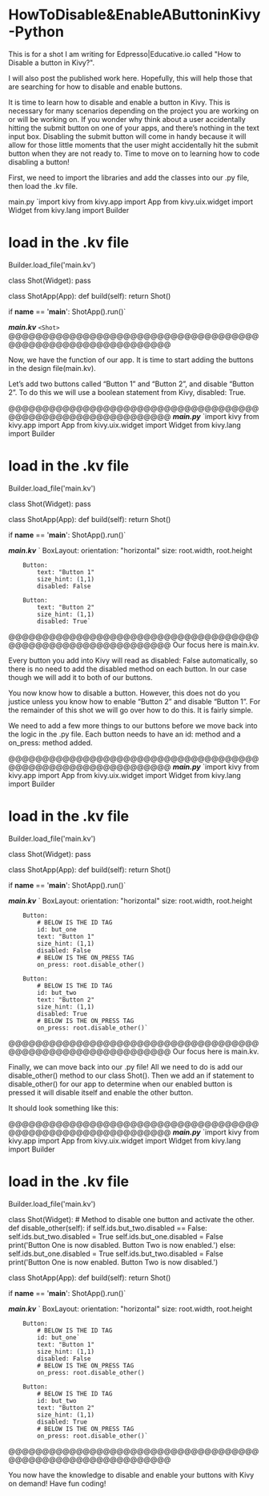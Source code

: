 # HowToDisable&EnableAButtoninKivy-Python
This is for a shot I am writing for Edpresso|Educative.io called "How to Disable a button in Kivy?".

I will also post the published work here. Hopefully, this will help those that are searching for how to disable and enable buttons.

It is time to learn how to disable and enable a button in Kivy. This is necessary for many scenarios depending on the project you are working on or will be working on. If you wonder why think about a user accidentally hitting the submit button on one of your apps, and there’s nothing in the text input box. Disabling the submit button will come in handy because it will allow for those little moments that the user might accidentally hit the submit button when they are not ready to. Time to move on to learning how to code disabling a button!

First, we need to import the libraries and add the classes into our .py file, then load the .kv file.


main.py
`import kivy
from kivy.app import App
from kivy.uix.widget import Widget
from kivy.lang import Builder

# load in the .kv file
Builder.load_file('main.kv')

class Shot(Widget):
  pass

class ShotApp(App):
  def build(self):
    return Shot()

if __name__ == '__main__':
  ShotApp().run()`

***main.kv***
`<Shot>`
@@@@@@@@@@@@@@@@@@@@@@@@@@@@@@@@@@@@@@@@@@@@@@@@@@@@@@@@@@@@@


Now, we have the function of our app. It is time to start adding the buttons in the design file(main.kv).

Let’s add two buttons called “Button 1” and “Button 2”, and disable “Button 2”. To do this we will use a boolean statement from Kivy, disabled: True.


@@@@@@@@@@@@@@@@@@@@@@@@@@@@@@@@@@@@@@@@@@@@@@@@@@@@@@@@@@@@@
***main.py***
`import kivy
from kivy.app import App
from kivy.uix.widget import Widget
from kivy.lang import Builder

# load in the .kv file
Builder.load_file('main.kv')

class Shot(Widget):
  pass

class ShotApp(App):
  def build(self):
    return Shot()

if __name__ == '__main__':
  ShotApp().run()`

***main.kv***
`<Shot>
	BoxLayout:
		orientation: "horizontal"
        size: root.width, root.height

        Button:
            text: "Button 1"
            size_hint: (1,1)
            disabled: False
            
        Button:
            text: "Button 2"
            size_hint: (1,1)
            disabled: True`
@@@@@@@@@@@@@@@@@@@@@@@@@@@@@@@@@@@@@@@@@@@@@@@@@@@@@@@@@@@@@
Our focus here is main.kv.


Every button you add into Kivy will read as disabled: False automatically, so there is no need to add the disabled method on each button. In our case though we will add it to both of our buttons.

You now know how to disable a button. However, this does not do you justice unless you know how to enable “Button 2” and disable “Button 1”. For the remainder of this shot we will go over how to do this. It is fairly simple.

We need to add a few more things to our buttons before we move back into the logic in the .py file. Each button needs to have an id: method and a on_press: method added.


@@@@@@@@@@@@@@@@@@@@@@@@@@@@@@@@@@@@@@@@@@@@@@@@@@@@@@@@@@@@@
***main.py***
`import kivy
from kivy.app import App
from kivy.uix.widget import Widget
from kivy.lang import Builder

# load in the .kv file
Builder.load_file('main.kv')

class Shot(Widget):
  pass

class ShotApp(App):
  def build(self):
    return Shot()

if __name__ == '__main__':
  ShotApp().run()`

***main.kv***
`<Shot>
	BoxLayout:
		orientation: "horizontal"
        size: root.width, root.height

        Button:
            # BELOW IS THE ID TAG
            id: but_one    
            text: "Button 1"
            size_hint: (1,1)
            disabled: False
            # BELOW IS THE ON_PRESS TAG
            on_press: root.disable_other()
            
        Button:
            # BELOW IS THE ID TAG
            id: but_two    
            text: "Button 2"
            size_hint: (1,1)
            disabled: True
            # BELOW IS THE ON_PRESS TAG
            on_press: root.disable_other()`
@@@@@@@@@@@@@@@@@@@@@@@@@@@@@@@@@@@@@@@@@@@@@@@@@@@@@@@@@@@@@
Our focus here is main.kv.


Finally, we can move back into our .py file! All we need to do is add our disable_other() method to our class Shot(). Then we add an if statement to disable_other() for our app to determine when our enabled button is pressed it will disable itself and enable the other button.

It should look something like this:



@@@@@@@@@@@@@@@@@@@@@@@@@@@@@@@@@@@@@@@@@@@@@@@@@@@@@@@@@@@@@
***main.py***
`import kivy
from kivy.app import App
from kivy.uix.widget import Widget
from kivy.lang import Builder

# load in the .kv file
Builder.load_file('main.kv')

class Shot(Widget):
	# Method to disable one button and activate the other.
	def disable_other(self):
		if self.ids.but_two.disabled == False:
			self.ids.but_two.disabled = True
			self.ids.but_one.disabled = False
            print('Button One is now disabled. Button Two is now enabled.')
		else:
			self.ids.but_one.disabled = True
			self.ids.but_two.disabled = False
            print('Button One is now enabled. Button Two is now disabled.')
            
class ShotApp(App):
  def build(self):
    return Shot()

if __name__ == '__main__':
  ShotApp().run()`

***main.kv***
`<Shot>
	BoxLayout:
		orientation: "horizontal"
        size: root.width, root.height

        Button:
            # BELOW IS THE ID TAG
            id: but_one`        
            text: "Button 1"
            size_hint: (1,1)
            disabled: False
            # BELOW IS THE ON_PRESS TAG
            on_press: root.disable_other()
            
        Button:
            # BELOW IS THE ID TAG
            id: but_two
            text: "Button 2"
            size_hint: (1,1)
            disabled: True
            # BELOW IS THE ON_PRESS TAG
            on_press: root.disable_other()`
@@@@@@@@@@@@@@@@@@@@@@@@@@@@@@@@@@@@@@@@@@@@@@@@@@@@@@@@@@@@@

You now have the knowledge to disable and enable your buttons with Kivy on demand! Have fun coding!
